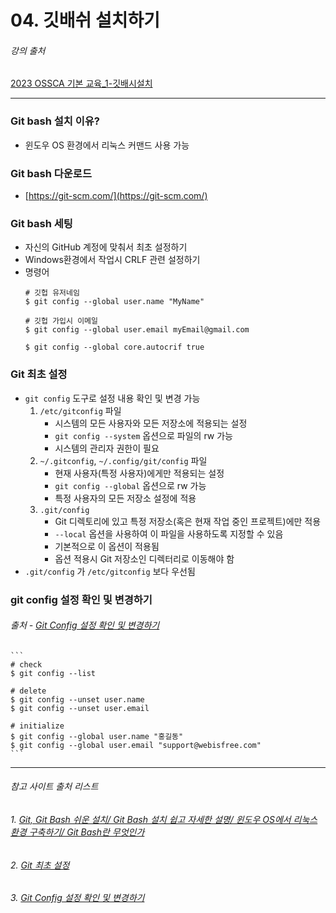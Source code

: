 # 04. 깃배쉬 설치하기
###### 강의 출처
[2023 OSSCA 기본 교육_1-깃배시설치](https://www.youtube.com/watch?v=2MtgnvB4aSU&t=1037s)


***
### Git bash 설치 이유?
- 윈도우 OS 환경에서 리눅스 커맨드 사용 가능

### Git bash 다운로드 
- [https://git-scm.com/](https://git-scm.com/)

### Git bash 세팅
- 자신의 GitHub 계정에 맞춰서 최초 설정하기
- Windows환경에서 작업시 CRLF 관련 설정하기
- 명령어
    ``` 
    # 깃헙 유저네임
    $ git config --global user.name "MyName" 
  
    # 깃헙 가입시 이메일
    $ git config --global user.email myEmail@gmail.com
        
    $ git config --global core.autocrif true
    ```
### Git 최초 설정
- `git config` 도구로 설정 내용 확인 및 변경 가능
  1. `/etc/gitconfig` 파일
     - 시스템의 모든 사용자와 모든 저장소에 적용되는 설정
     - `git config --system` 옵션으로 파일의 rw 가능
     - 시스템의 관리자 권한이 필요
  2. `~/.gitconfig`, `~/.config/git/config` 파일
     - 현재 사용자(특정 사용자)에게만 적용되는 설정
     - `git config --global` 옵션으로 rw 가능
     - 특정 사용자의 모든 저장소 설정에 적용
  3. `.git/config`
     - Git 디렉토리에 있고 특정 저장소(혹은 현재 작업 중인 프로젝트)에만 적용
     - `--local` 옵션을 사용하여 이 파일을 사용하도록 지정할 수 있음
     - 기본적으로 이 옵션이 적용됨
     - 옵션 적용시 Git 저장소인 디렉터리로 이동해야 함
- `.git/config` 가 `/etc/gitconfig` 보다 우선됨

### git config 설정 확인 및 변경하기
###### 출처 - [Git Config 설정 확인 및 변경하기](https://webisfree.com/2018-07-26/git-config-%EC%84%A4%EC%A0%95-%ED%99%95%EC%9D%B8-%EB%B0%8F-%EB%B3%80%EA%B2%BD%ED%95%98%EA%B8%B0)
    ```
    # check
    $ git config --list

    # delete
    $ git config --unset user.name
    $ git config --unset user.email

    # initialize
    $ git config --global user.name "홍길동"
    $ git config --global user.email "support@webisfree.com"
    ```

***
###### 참고 사이트 출처 리스트
###### 1. [Git, Git Bash 쉬운 설치/ Git Bash 설치 쉽고 자세한 설명/ 윈도우 OS에서 리눅스 환경 구축하기/ Git Bash란 무엇인가](https://parkjh7764.tistory.com/39)
###### 2. [Git 최초 설정](https://git-scm.com/book/ko/v2/%EC%8B%9C%EC%9E%91%ED%95%98%EA%B8%B0-Git-%EC%B5%9C%EC%B4%88-%EC%84%A4%EC%A0%95)
###### 3. [Git Config 설정 확인 및 변경하기](https://webisfree.com/2018-07-26/git-config-%EC%84%A4%EC%A0%95-%ED%99%95%EC%9D%B8-%EB%B0%8F-%EB%B3%80%EA%B2%BD%ED%95%98%EA%B8%B0)

